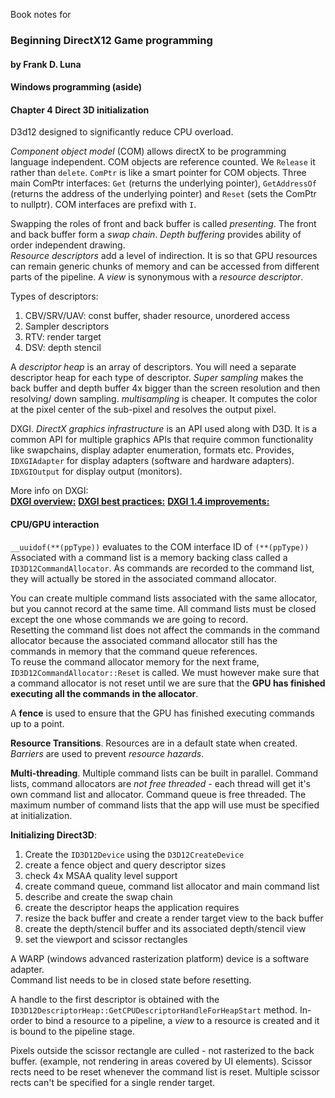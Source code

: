 Book notes for  
### Beginning DirectX12 Game programming
#### by Frank D. Luna


#### Windows programming (aside)



#### Chapter 4 Direct 3D initialization
D3d12 designed to significantly reduce CPU overload.  

*Component object model* (COM) allows directX to be programming language independent. COM objects are reference counted. We `Release` it rather than `delete`. `ComPtr` is like a smart pointer for COM objects. Three main ComPtr interfaces: `Get` (returns the underlying pointer), `GetAddressOf` (returns the address of the underlying pointer) and `Reset` (sets the ComPtr to nullptr). COM interfaces are prefixd with `I`.  

Swapping the roles of front and back buffer is called *presenting*. The front and back buffer form a *swap chain*. *Depth buffering* provides ability of order independent drawing.  
*Resource descriptors* add a level of indirection. It is so that GPU resources can remain generic chunks of memory and can be accessed from different parts of the pipeline. A *view* is synonymous with a *resource descriptor*.  

Types of descriptors:
1. CBV/SRV/UAV: const buffer, shader resource, unordered access
2. Sampler descriptors
3. RTV: render target
4. DSV: depth stencil

A *descriptor heap* is an array of descriptors. You will need a separate descriptor heap for each type of descriptor.
*Super sampling* makes the back buffer and depth buffer 4x bigger than the screen resolution and then resolving/ down sampling. *multisampling* is cheaper. It computes the color at the pixel center of the sub-pixel and resolves the output pixel.

DXGI. *DirectX graphics infrastructure* is an API used along with D3D. It is a common API for multiple graphics APIs that require common functionality like swapchains, display adapter enumeration, formats etc. Provides,  
`IDXGIAdapter` for display adapters (software and hardware adapters).  
`IDXGIOutput` for display output (monitors).  

More info on DXGI:  
[**DXGI overview:**](http://msdn.microsoft.com/en-us/library/windows/desktop/bb205075(v=vs.85).aspx)  
[**DXGI best practices:**](http://msdn.microsoft.com/en-us/library/windows/desktop/ee417025(v=vs.85).aspx)  
[**DXGI 1.4 improvements:**]( http://msdn.microsoft.com/en-us/library/windows/desktop/mt427784%28v=vs.85%29.aspx)  

#### CPU/GPU interaction

`__uuidof(**(ppType))` evaluates to the COM interface ID of `(**(ppType))`  
Associated with a command list is a memory backing class called a  `ID3D12CommandAllocator`. As commands are recorded to the command list, they will actually be stored in the associated command allocator.  

You can create multiple command lists associated with the same allocator, but you cannot record at the same time. All command lists must be closed except the one whose commands we are going to record.  
Resetting the command list does not affect the commands in the command allocator because the associated command allocator still has the commands in memory that the command queue references.  
To reuse the command allocator memory for the next frame, `ID3D12CommandAllocator::Reset` is called. We must however make sure that a command allocator is not reset until we are sure that the **GPU has finished executing all the commands in the allocator**.  

A **fence** is used to ensure that the GPU has finished executing commands up to a point.  

**Resource Transitions**. Resources are in a default state when created. *Barriers* are used to prevent *resource hazards*.

**Multi-threading**. Multiple command lists can be built in parallel. Command lists, command allocators are *not free threaded* - each thread will get it's own command list and allocator. Command queue is free threaded. The maximum number of command lists that the app will use must be specified at initialization.  

**Initializing Direct3D**:
1. Create the `ID3D12Device` using the `D3D12CreateDevice`
2. create a fence object and query descriptor sizes
3. check 4x MSAA quality level support
4. create command queue, command list allocator and main command list
5. describe and create the swap chain
6. create the descriptor heaps the application requires
7. resize the back buffer and create a render target view to the back buffer
8. create the depth/stencil buffer and its associated depth/stencil view
9. set the viewport and scissor rectangles


A WARP (windows advanced rasterization platform) device is a software adapter.  
Command list needs to be in closed state before resetting.  

A handle to the first descriptor is obtained with the `ID3D12DescriptorHeap::GetCPUDescriptorHandleForHeapStart` method.
In-order to bind a resource to a pipeline, a *view* to a resource is created and it is bound to the pipeline stage.  

Pixels outside the scissor rectangle are culled - not rasterized to the back buffer. (example, not rendering in areas covered by UI elements). Scissor rects need to be reset whenever the command list is reset. Multiple scissor rects can't be specified for a single render target.  
